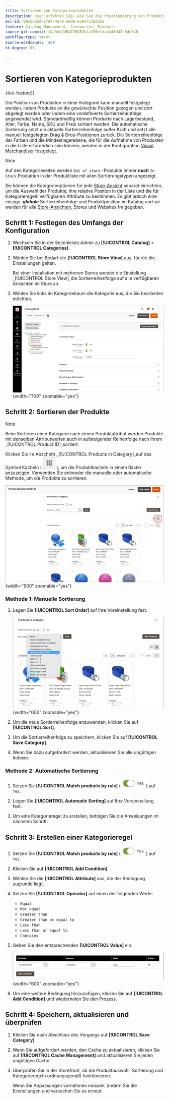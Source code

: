 ```yaml
---
title: Sortieren von Kategorieprodukten
description: Hier erfahren Sie, wie Sie die Positionierung von Produkten in einer Kategorie manuell oder durch Anwendung einer vordefinierten Sortierreihenfolge definieren.
exl-id: 09c66a5d-57d4-4e78-a8d8-e3047c1bd35a
feature: Catalog Management, Categories, Products
source-git-commit: 14c3eb7d54776382bfa196efdac446d42c8dc940
workflow-type: tm+mt
source-wordcount: '439'
ht-degree: 0%

---
```


# Sortieren von Kategorieprodukten

{{ee-feature}}

Die Position von Produkten in einer Kategorie kann manuell festgelegt werden, indem Produkte an die gewünschte Position gezogen und dort abgelegt werden oder indem eine vordefinierte Sortierreihenfolge angewendet wird. Standardmäßig können Produkte nach Lagerbestand, Alter, Farbe, Name, SKU und Preis sortiert werden. Die automatische Sortierung setzt die aktuelle Sortierreihenfolge außer Kraft und setzt alle manuell festgelegten Drag &amp; Drop-Positionen zurück. Die Sortierreihenfolge der Farben und die Mindestlagerebene, die für die Aufnahme von Produkten in die Liste erforderlich sein können, werden in der Konfiguration [Visual Merchandiser](../configuration-reference/catalog/visual-merchandiser.md) festgelegt.

>[!NOTE]
>
>Auf den Kategorieseiten werden `Out of stock` -Produkte immer **_nach_** `In Stock` Produkten in der Produktliste mit allen Sortierungstypen angezeigt.

Sie können die Kategorieoptionen für jede [Store-Ansicht](../stores-purchase/stores.md#add-stores) separat einrichten, um die Auswahl der Produkte, ihre relative Position in der Liste und die für Kategorieregeln verfügbaren Attribute zu bestimmen. Es gibt jedoch eine einzige, **_globale_** Sortierreihenfolge und Produktposition im Katalog und sie werden für alle [Store-Ansichten](../stores-purchase/store-views.md), Stores und Websites freigegeben.

## Schritt 1: Festlegen des Umfangs der Konfiguration

1. Wechseln Sie in der Seitenleiste _Admin_ zu **[!UICONTROL Catalog]** > **[!UICONTROL Categories]**.

1. Wählen Sie bei Bedarf die **[!UICONTROL Store View]** aus, für die die Einstellungen gelten.

   Bei einer Installation mit mehreren Stores wendet die Einstellung _[!UICONTROL Store View]_die Sortierreihenfolge auf alle verfügbaren Ansichten im Store an.

1. Wählen Sie links im Kategoriebaum die Kategorie aus, die Sie bearbeiten möchten.

   ![Kategoriestruktur](./assets/category-selected.png){width="700" zoomable="yes"}

## Schritt 2: Sortieren der Produkte

>[!NOTE]
>
>Beim Sortieren einer Kategorie nach einem Produktattribut werden Produkte mit denselben Attributwerten auch in aufsteigender Reihenfolge nach ihrem _[!UICONTROL Product ID]_sortiert.

Klicken Sie im Abschnitt _[!UICONTROL Products in Category]_auf das Symbol Kacheln ( ![Kacheln anzeigen](../assets/icon-view-tiles.png) ), um die Produktkacheln in einem Raster anzuzeigen. Verwenden Sie entweder die manuelle oder automatische Methode, um die Produkte zu sortieren.

![Produktkacheln](./assets/category-products-tiles.png){width="600" zoomable="yes"}

### Methode 1: Manuelle Sortierung

1. Legen Sie **[!UICONTROL Sort Order]** auf Ihre Voreinstellung fest.

   ![Sortierreihenfolge ](./assets/category-edit-sort-order.png){width="600" zoomable="yes"}

1. Um die neue Sortierreihenfolge anzuwenden, klicken Sie auf **[!UICONTROL Sort]**.

1. Um die Sortierreihenfolge zu speichern, klicken Sie auf **[!UICONTROL Save Category]**.

1. Wenn Sie dazu aufgefordert werden, aktualisieren Sie alle ungültigen Indexer.

### Methode 2: Automatische Sortierung

1. Setzen Sie **[!UICONTROL Match products by rule]** (![Umschalten yes](../assets/toggle-yes.png)) auf `Yes`.


1. Legen Sie **[!UICONTROL Automatic Sorting]** auf Ihre Voreinstellung fest.

1. Um eine Kategorieregel zu erstellen, befolgen Sie die Anweisungen im nächsten Schritt.

## Schritt 3: Erstellen einer Kategorieregel

1. Setzen Sie **[!UICONTROL Match products by rule]** (![Umschalten yes](../assets/toggle-yes.png)) auf `Yes`.

1. Klicken Sie auf **[!UICONTROL Add Condition]**.

1. Wählen Sie die **[!UICONTROL Attribute]** aus, die der Bedingung zugrunde liegt.

1. Setzen Sie **[!UICONTROL Operator]** auf einen der folgenden Werte:

   - `Equal`
   - `Not equal`
   - `Greater than`
   - `Greater than or equal to`
   - `Less than`
   - `Less than or equal to`
   - `Contains`

1. Geben Sie den entsprechenden **[!UICONTROL Value]** ein.

   ![Kategoriebedingung](./assets/category-rule-create.png){width="600" zoomable="yes"}

1. Um eine weitere Bedingung hinzuzufügen, klicken Sie auf **[!UICONTROL Add Condition]** und wiederholen Sie den Prozess.

## Schritt 4: Speichern, aktualisieren und überprüfen

1. Klicken Sie nach Abschluss des Vorgangs auf **[!UICONTROL Save Category]**.

1. Wenn Sie aufgefordert werden, den Cache zu aktualisieren, klicken Sie auf **[!UICONTROL Cache Management]** und aktualisieren Sie jeden ungültigen Cache.

1. Überprüfen Sie in der Storefront, ob die Produktauswahl, Sortierung und Kategorieregeln ordnungsgemäß funktionieren.

   Wenn Sie Anpassungen vornehmen müssen, ändern Sie die Einstellungen und versuchen Sie es erneut.
